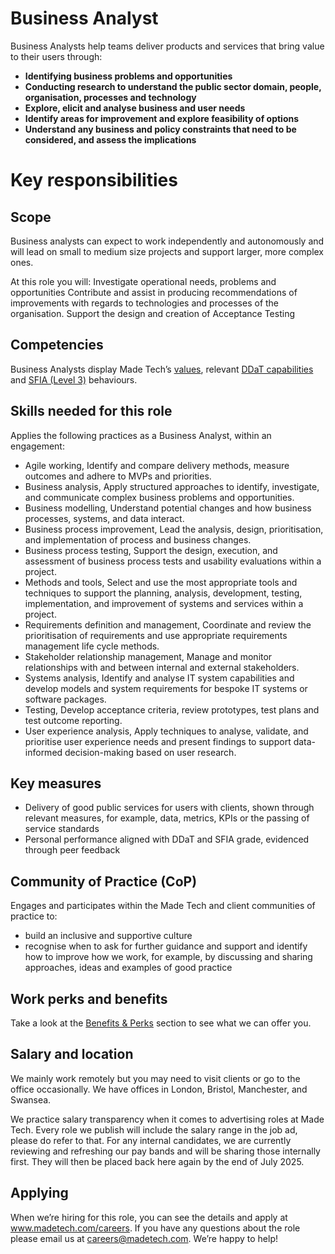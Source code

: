 # Business Analyst

Business Analysts help teams deliver products and services that bring value to their users through:
- **Identifying business problems and opportunities**
- **Conducting research to understand the public sector domain, people, organisation, processes and technology**
- **Explore, elicit and analyse business and user needs**
- **Identify areas for improvement and explore feasibility of options**
- **Understand any business and policy constraints that need to be considered, and assess the implications**


# Key responsibilities

## Scope

Business analysts can expect to work independently and autonomously and will lead on small to medium size projects and support larger, more complex ones.

At this role you will:
Investigate operational needs, problems and opportunities
Contribute and assist in producing recommendations of improvements with regards to technologies and processes of the organisation. 
Support the design and creation of Acceptance Testing


## Competencies

Business Analysts display Made Tech’s [values](https://github.com/madetech/handbook/blob/main/company/about.md), relevant [DDaT capabilities](https://www.gov.uk/guidance/business-analyst--2#:~:text=Skill%20level%3A%20awareness-,Business%20analyst,data%2Dinformed%20decision%20making%2C%20based%20on%20user%20research.%20(Skill%20level%3A%20working),-Senior%20business%20analyst) and [SFIA (Level 3)](https://sfia-online.org/en/sfia-8/responsibilities/level-3) behaviours.

## Skills needed for this role

Applies the following practices as a Business Analyst, within an engagement:

- Agile working, Identify and compare delivery methods, measure outcomes and adhere to MVPs and priorities.
- Business analysis, Apply structured approaches to identify, investigate, and communicate complex business problems and opportunities.
- Business modelling, Understand potential changes and how business processes, systems, and data interact.
- Business process improvement, Lead the analysis, design, prioritisation, and implementation of process and business changes.
- Business process testing, Support the design, execution, and assessment of business process tests and usability evaluations within a project.
- Methods and tools, Select and use the most appropriate tools and techniques to support the planning, analysis, development, testing, implementation, and improvement of systems and services within a project.
- Requirements definition and management, Coordinate and review the prioritisation of requirements and use appropriate requirements management life cycle methods.
- Stakeholder relationship management, Manage and monitor relationships with and between internal and external stakeholders.
- Systems analysis, Identify and analyse IT system capabilities and develop models and system requirements for bespoke IT systems or software packages.
- Testing, Develop acceptance criteria, review prototypes, test plans and test outcome reporting.
- User experience analysis, Apply techniques to analyse, validate, and prioritise user experience needs and present findings to support data-informed decision-making based on user research.

## Key measures

- Delivery of good public services for users with clients, shown through relevant measures, for example, data, metrics, KPIs or the passing of service standards
- Personal performance aligned with DDaT and SFIA grade, evidenced through peer feedback
## Community of Practice (CoP)

Engages and participates within the Made Tech and client communities of practice to:

- build an inclusive and supportive culture
- recognise when to ask for further guidance and support and identify how to improve how we work, for example, by discussing and sharing approaches, ideas and examples of good practice

## Work perks and benefits

Take a look at the [Benefits & Perks](https://github.com/madetech/handbook/blob/350005eb3769ef05338461af6413e4553aee54b2/benefits/made_tech_benefits_box.md) section to see what we can offer you.

## Salary and location

We mainly work remotely but you may need to visit clients or go to the office occasionally. We have offices in London, Bristol, Manchester, and Swansea. 

We practice salary transparency when it comes to advertising roles at Made Tech. Every role we publish will include the salary range in the job ad, please do refer to that.
For any internal candidates, we are currently reviewing and refreshing our pay bands and will be sharing those internally first. They will then be placed back here again by the end of July 2025.

## Applying

When we’re hiring for this role, you can see the details and apply at www.madetech.com/careers. If you have any questions about the role please email us at careers@madetech.com. We’re happy to help!
